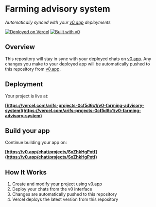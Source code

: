 # Farming advisory system

*Automatically synced with your [v0.app](https://v0.app) deployments*

[![Deployed on Vercel](https://img.shields.io/badge/Deployed%20on-Vercel-black?style=for-the-badge&logo=vercel)](https://vercel.com/arifs-projects-0cf5d6c1/v0-farming-advisory-system)
[![Built with v0](https://img.shields.io/badge/Built%20with-v0.app-black?style=for-the-badge)](https://v0.app/chat/projects/SxZhkHgPxtf)

## Overview

This repository will stay in sync with your deployed chats on [v0.app](https://v0.app).
Any changes you make to your deployed app will be automatically pushed to this repository from [v0.app](https://v0.app).

## Deployment

Your project is live at:

**[https://vercel.com/arifs-projects-0cf5d6c1/v0-farming-advisory-system](https://vercel.com/arifs-projects-0cf5d6c1/v0-farming-advisory-system)**

## Build your app

Continue building your app on:

**[https://v0.app/chat/projects/SxZhkHgPxtf](https://v0.app/chat/projects/SxZhkHgPxtf)**

## How It Works

1. Create and modify your project using [v0.app](https://v0.app)
2. Deploy your chats from the v0 interface
3. Changes are automatically pushed to this repository
4. Vercel deploys the latest version from this repository